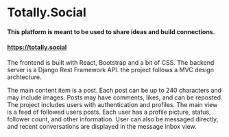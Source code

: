 # Totally.Social
#### This platform is meant to be used to share ideas and build connections.
#### https://totally.social

The frontend is built with React, Bootstrap and a bit of CSS.  The backend server is a Django Rest Framework API.  the project follows a MVC design archtecture.


The main content item is a post.  Each post can be up to 240 characters and may include images.  Posts may have comments, likes, and can be reposted.  The project includes users with authentication and profiles.  The main view is a feed of followed users posts.  Each user has a profile picture, status, follower count, and other information.  User can also be messaged directly, and recent conversations are displayed in the message inbox view.



